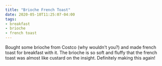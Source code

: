 ```yaml
---
title: "Brioche French Toast"
date: 2020-05-10T11:25:07-04:00
tags:
- breakfast
- brioche
- french toast
---
```


Bought some brioche from Costco (why wouldn't you?) and made french toast for breakfast with it. The brioche is so soft and fluffy that the french toast was almost like custard on the insight. Definitely making this again!

